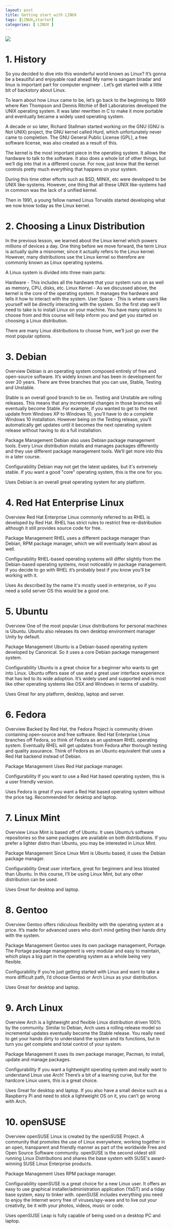 ```yaml
---
layout: post
title: Getting start with LINUX
tags: [LINUX,starter]
categories: [ LINUX ]
---
```


![](/assets/img/linux_PNG11.png)

# 1. History

So you decided to dive into this wonderful world known as Linux? It’s gonna be a beautiful and enjoyable road ahead! My name is sangam biradar and  linux is important part for computer engineer . Let’s get started with a little bit of backstory about Linux.

To learn about how Linux came to be, let’s go back to the beginning to 1969 where Ken Thompson and Dennis Ritchie of Bell Laboratories developed the UNIX operating system. It was later rewritten in C to make it more portable and eventually became a widely used operating system.

A decade or so later, Richard Stallman started working on the GNU (GNU is Not UNIX) project, the GNU kernel called Hurd, which unfortunately never came to completion. The GNU General Public License (GPL), a free software license, was also created as a result of this.

The kernel is the most important piece in the operating system. It allows the hardware to talk to the software. It also does a whole lot of other things, but we’ll dig into that in a different course. For now, just know that the kernel controls pretty much everything that happens on your system.

During this time other efforts such as BSD, MINIX, etc were developed to be UNIX like-systems. However, one thing that all these UNIX like-systems had in common was the lack of a unified kernel.

Then in 1991, a young fellow named Linus Torvalds started developing what we now know today as the Linux kernel.

# 2. Choosing a Linux Distribution
In the previous lesson, we learned about the Linux kernel which powers millions of devices a day. One thing before we move forward, the term Linux is actually quite a misnomer, since it actually refers to the Linux kernel. However, many distributions use the Linux kernel so therefore are commonly known as Linux operating systems.

A Linux system is divided into three main parts:

Hardware - This includes all the hardware that your system runs on as well as memory, CPU, disks, etc.
Linux Kernel - As we discussed above, the kernel is the core of the operating system. It manages the hardware and tells it how to interact with the system.
User Space - This is where users like yourself will be directly interacting with the system.
So the first step we’ll need to take is to install Linux on your machine. You have many options to choose from and this course will help inform you and get you started on choosing a Linux distribution.

There are many Linux distributions to choose from, we’ll just go over the most popular options.

# 3. Debian

Overview 
Debian is an operating system composed entirely of free and open-source software. It’s widely known and has been in development for over 20 years. There are three branches that you can use, Stable, Testing and Unstable.

Stable is an overall good branch to be on. Testing and Unstable are rolling releases. This means that any incremental changes in those branches will eventually become Stable. For example, if you wanted to get to the next update from Windows XP to Windows 10, you’ll have to do a complete Windows 10 installation. However being on the Testing release, you’ll automatically get updates until it becomes the next operating system release without having to do a full installation.

Package Management 
Debian also uses Debian package management tools. Every Linux distribution installs and manages packages differently and they use different package management tools. We’ll get more into this in a later course.

Configurability 
Debian may not get the latest updates, but it's extremely stable. If you want a good "core" operating system, this is the one for you.

Uses 
Debian is an overall great operating system for any platform.


# 4. Red Hat Enterprise Linux
Overview 
Red Hat Enterprise Linux commonly referred to as RHEL is developed by Red Hat. RHEL has strict rules to restrict free re-distribution although it still provides source code for free.

Package Management 
RHEL uses a different package manager than Debian, RPM package manager, which we will eventually learn about as well.

Configurability 
RHEL-based operating systems will differ slightly from the Debian-based operating systems, most noticeably in package management. If you decide to go with RHEL it’s probably best if you know you’ll be working with it.

Uses 
As described by the name it's mostly used in enterprise, so if you need a solid server OS this would be a good one.




# 5. Ubuntu
Overview 
One of the most popular Linux distributions for personal machines is Ubuntu. Ubuntu also releases its own desktop environment manager Unity by default.

Package Management 
Ubuntu is a Debian-based operating system developed by Canonical. So it uses a core Debian package management system.

Configurability 
Ubuntu is a great choice for a beginner who wants to get into Linux. Ubuntu offers ease of use and a great user interface experience that has led to its wide adoption. It’s widely used and supported and is most like other operating systems like OSX and Windows in terms of usability.

Uses 
Great for any platform, desktop, laptop and server.

# 6. Fedora
Overview 
Backed by Red Hat, the Fedora Project is community driven containing open-source and free software. Red Hat Enterprise Linux branches off Fedora, so think of Fedora as an upstream RHEL operating system. Eventually RHEL will get updates from Fedora after thorough testing and quality assurance. Think of Fedora as an Ubuntu equivalent that uses a Red Hat backend instead of Debian.

Package Management 
Uses Red Hat package manager.

Configurability 
If you want to use a Red Hat based operating system, this is a user friendly version.

Uses 
Fedora is great if you want a Red Hat based operating system without the price tag. Recommended for desktop and laptop.

# 7. Linux Mint
Overview 
Linux Mint is based off of Ubuntu. It uses Ubuntu’s software repositories so the same packages are available on both distributions. If you prefer a lighter distro than Ubuntu, you may be interested in Linux Mint.

Package Management 
Since Linux Mint is Ubuntu based, it uses the Debian package manager.

Configurability 
Great user interface, great for beginners and less bloated than Ubuntu. In this course, I’ll be using Linux Mint, but any other distribution can be used.

Uses 
Great for desktop and laptop.

# 8. Gentoo
Overview 
Gentoo offers ridiculous flexibility with the operating system at a price. It’s made for advanced users who don’t mind getting their hands dirty with the system.

Package Management 
Gentoo uses its own package management, Portage. The Portage package management is very modular and easy to maintain, which plays a big part in the operating system as a whole being very flexible.

Configurability 
If you’re just getting started with Linux and want to take a more difficult path, I’d choose Gentoo or Arch Linux as your distribution.

Uses 
Great for desktop and laptop.

# 9. Arch Linux
Overview 
Arch is a lightweight and flexible Linux distribution driven 100% by the community. Similar to Debian, Arch uses a rolling release model so incremental updates eventually become the Stable release. You really need to get your hands dirty to understand the system and its functions, but in turn you get complete and total control of your system.

Package Management 
It uses its own package manager, Pacman, to install, update and manage packages.

Configurability 
If you want a lightweight operating system and really want to understand Linux use Arch! There’s a bit of a learning curve, but for the hardcore Linux users, this is a great choice.

Uses 
Great for desktop and laptop. If you also have a small device such as a Raspberry Pi and need to stick a lightweight OS on it, you can’t go wrong with Arch.

# 10. openSUSE
Overview 
openSUSE Linux is created by the openSUSE Project. A community that promotes the use of Linux everywhere, working together in an open, transparent and friendly manner as part of the worldwide Free and Open Source Software community. openSUSE is the second oldest still running Linux Distributions and shares the base system with SUSE's award-winning SUSE Linux Enterprise products.

Package Management 
Uses RPM package manager.

Configurability 
openSUSE is a great choice for a new Linux user. It offers an easy to use graphical installer/administration application (YaST) and a tiday base system, easy to tinker with. openSUSE includes everything you need to enjoy the Internet worry free of viruses/spy-ware and to live out your creativity, be it with your photos, videos, music or code.

Uses 
openSUSE Leap is fully capable of being used on a desktop PC and laptop.
